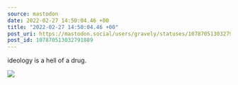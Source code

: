 ```yaml
---
source: mastodon
date: 2022-02-27 14:50:04.46 +00
title: "2022-02-27 14:50:04.46 +00"
post_uri: https://mastodon.social/users/gravely/statuses/107870513032791889
post_id: 107870513032791889
---
```

ideology is a hell of a drug.


![](/images/107870512988644676.jpg)

